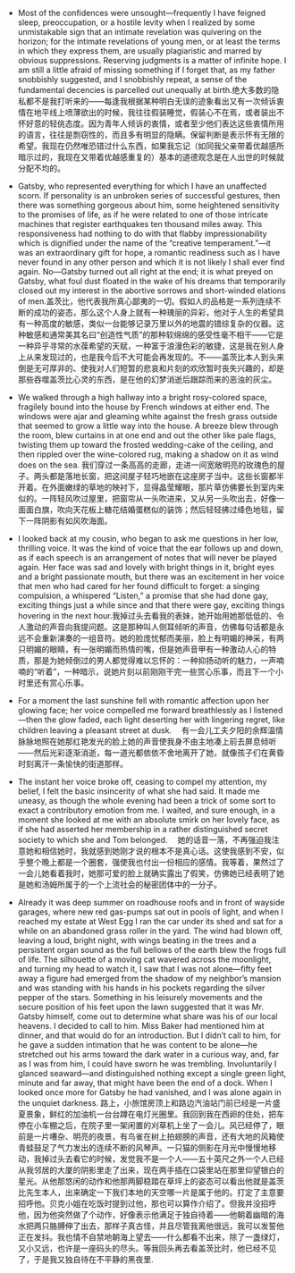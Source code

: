 * Most of the confidences were unsought—frequently I have feigned sleep, preoccupation, or a hostile levity when I realized by some unmistakable sign that an intimate revelation was quivering on the horizon; for the intimate revelations of young men, or at least the terms in which they express them, are usually plagiaristic and marred by obvious suppressions. Reserving judgments is a matter of infinite hope. I am still a little afraid of missing something if I forget that, as my father snobbishly suggested, and I snobbishly repeat, a sense of the fundamental decencies is parcelled out unequally at birth.绝大多数的隐私都不是我打听来的——每逢我根据某种明白无误的迹象看出又有一次倾诉衷情在地平线上喷薄欲出的时候，我往往假装睡觉，假装心不在焉，或者装出不怀好意的轻佻态度。因为青年人倾诉的衷情，或者至少他们表达这些衷情所用的语言，往往是剽窃性的，而且多有明显的隐瞒。保留判断是表示怀有无限的希望。我现在仍然唯恐错过什么东西，如果我忘记（如同我父亲带着优越感所暗示过的，我现在又带着优越感重复的）基本的道德观念是在人出世的时候就分配不均的。

* Gatsby, who represented everything for which I have an unaffected scorn. If personality is an unbroken series of successful gestures, then there was something gorgeous about him, some heightened sensitivity to the promises of life, as if he were related to one of those intricate machines that register earthquakes ten thousand miles away. This responsiveness had nothing to do with that flabby impressionability which is dignified under the name of the “creative temperament.”—it was an extraordinary gift for hope, a romantic readiness such as I have never found in any other person and which it is not likely I shall ever find again. No—Gatsby turned out all right at the end; it is what preyed on Gatsby, what foul dust floated in the wake of his dreams that temporarily closed out my interest in the abortive sorrows and short-winded elations of men.盖茨比，他代表我所真心鄙夷的一切。假如人的品格是一系列连续不断的成功的姿态，那么这个人身上就有一种瑰丽的异彩，他对于人生的希望具有一种高度的敏感，类似一台能够记录万里以外的地震的错综复杂的仪器。这种敏感和通常美其名曰“创造性气质”的那种软绵绵的感受性毫不相干——它是一种异乎寻常的水葆希望的天赋，一种富于浪漫色彩的敏捷，这是我在别人身上从来发现过的，也是我今后不大可能会再发现的。不——盖茨比本人到头来倒是无可厚非的、使我对人们短暂的悲哀和片刻的欢欣暂时丧失兴趣的，却是那些吞噬盖茨比心灵的东西，是在他的幻梦消逝后跟踪而来的恶浊的灰尘。

* We walked through a high hallway into a bright rosy-colored space, fragilely bound into the house by French windows at either end. The windows were ajar and gleaming white against the fresh grass outside that seemed to grow a little way into the house. A breeze blew through the room, blew curtains in at one end and out the other like pale flags, twisting them up toward the frosted wedding-cake of the ceiling, and then rippled over the wine-colored rug, making a shadow on it as wind does on the sea. 我们穿过一条高高的走廊，走进一间宽敞明亮的玫瑰色的屋子。两头都是落地长窗，把这间屋子轻巧地嵌在这座房子当中。这些长窗都半开着。在外面嫩绿的草地的映衬下，显得晶莹耀眼，那片草仿佛要长到室内来似的。一阵轻风吹过屋里，把窗帘从一头吹进来，又从另一头吹出去，好像一面面白旗，吹向天花板上糖花结婚蛋糕似的装饰；然后轻轻拂过绛色地毯，留下一阵阴影有如风吹海面。

* I looked back at my cousin, who began to ask me questions in her low, thrilling voice. It was the kind of voice that the ear follows up and down, as if each speech is an arrangement of notes that will never be played again. Her face was sad and lovely with bright things in it, bright eyes and a bright passionate mouth, but there was an excitement in her voice that men who had cared for her found difficult to forget: a singing compulsion, a whispered “Listen,” a promise that she had done gay, exciting things just a while since and that there were gay, exciting things hovering in the next hour.我掉过头去看我的表妹，她开始用她那低低的、令人激动的声音向我提问题。这是那种叫人侧耳倾听的声音，仿佛每句话都是永远不会重新演奏的一组音符。她的脸庞忧郁而美丽，脸上有明媚的神采，有两只明媚的眼睛，有一张明媚而热情的嘴，但是她声音甲有一种激动人心的特质，那是为她倾倒过的男人都觉得难以忘怀的：一种抑扬动听的魅力，一声喃喃的“听着”，一种暗示，说她片刻以前刚刚干完一些赏心乐事，而且下一个小时里还有赏心乐事。

* For a moment the last sunshine fell with romantic affection upon her glowing face; her voice compelled me forward breathlessly as I listened—then the glow faded, each light deserting her with lingering regret, like children leaving a pleasant street at dusk. 　有一会儿工夫夕阳的余辉温情脉脉地照在她那红艳发光的脸上她的声音使我身不由主地凑上前去屏息倾听——然后光彩逐渐消逝，每一道光都依依不舍地离开了她，就像孩子们在黄昏时刻离汗一条愉快的街道那样。

* The instant her voice broke off, ceasing to compel my attention, my belief, I felt the basic insincerity of what she had said. It made me uneasy, as though the whole evening had been a trick of some sort to exact a contributory emotion from me. I waited, and sure enough, in a moment she looked at me with an absolute smirk on her lovely face, as if she had asserted her membership in a rather distinguished secret society to which she and Tom belonged. 　她的话音一落，不再强迫我注意她和相信她时，我就感到她刚才说的根本不是真心话。这使我感到不安，似乎整个晚上都是一个圈套，强使我也付出一份相应的感情。我等着，果然过了一会儿她看着我时，她那可爱的脸上就确实露出了假笑，仿佛她已经表明了她是她和汤姆所属于的一个上流社会的秘密团体中的一分子。

* Already it was deep summer on roadhouse roofs and in front of wayside garages, where new red gas-pumps sat out in pools of light, and when I reached my estate at West Egg I ran the car under its shed and sat for a while on an abandoned grass roller in the yard. The wind had blown off, leaving a loud, bright night, with wings beating in the trees and a persistent organ sound as the full bellows of the earth blew the frogs full of life. The silhouette of a moving cat wavered across the moonlight, and turning my head to watch it, I saw that I was not alone—fifty feet away a figure had emerged from the shadow of my neighbor’s mansion and was standing with his hands in his pockets regarding the silver pepper of the stars. Something in his leisurely movements and the secure position of his feet upon the lawn suggested that it was Mr. Gatsby himself, come out to determine what share was his of our local heavens. I decided to call to him. Miss Baker had mentioned him at dinner, and that would do for an introduction. But I didn’t call to him, for he gave a sudden intimation that he was content to be alone—he stretched out his arms toward the dark water in a curious way, and, far as I was from him, I could have sworn he was trembling. Involuntarily I glanced seaward—and distinguished nothing except a single green light, minute and far away, that might have been the end of a dock. When I looked once more for Gatsby he had vanished, and I was alone again in the unquiet darkness. 路上，小旅馆房顶上和路边汽油站门前已经是一片盛夏景象，鲜红的加油机一台台蹲在电灯光圈里。我回到我在西卵的住处，把车停在小车棚之后，在院子里一架闲置的刈草机上坐了一会儿。风已经停了，眼前是一片嘈杂、明亮的夜景，有鸟雀在树上拍翅膀的声音，还有大地的风箱使青蛙鼓足了气力发出的连续不断的风琴声。一只猫的侧影在月光中慢慢地移动，我掉过头去看它的时候，发觉我不是一个人——五十英尺之外一个人已经从我邻居的大厦的阴影里走了出来，现在两手插在口袋里站在那里仰望银白的星光。从他那悠闲的动作和他那两脚稳踏在草坪上的姿态可以看出他就是盖茨比先生本人，出来确定一下我们本地的天空哪一片是属于他的。打定了主意要招呼他。贝克小姐在吃饭时提到过他，那也可以算作介绍了。但我并没招呼他，因为他突然做了个动作，好像表示他满足于独自待着——他朝着幽暗的海水把两只胳膊伸了出去，那样子真古怪，并且尽管我离他很远，我可以发誓他正在发抖。我也情不自禁地朝海上望去——什么都看不出来，除了一盏绿灯，又小又远，也许是一座码头的尽头。等我回头再去看盖茨比时，他已经不见了，于是我又独自待在不平静的黑夜里.


